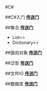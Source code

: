 #C#

##C#入门
[**传送门**](CS.md)

##集合
[**传送门**](jihe.md)

* List<>
* Dictionary<>


##面向对象
[**传送门**](object.md)


##泛型
[**传送门**](fanxing.md)

##文件IO
[**传送门**](io.md)

##数据库
[**传送门**](mysql.md)
